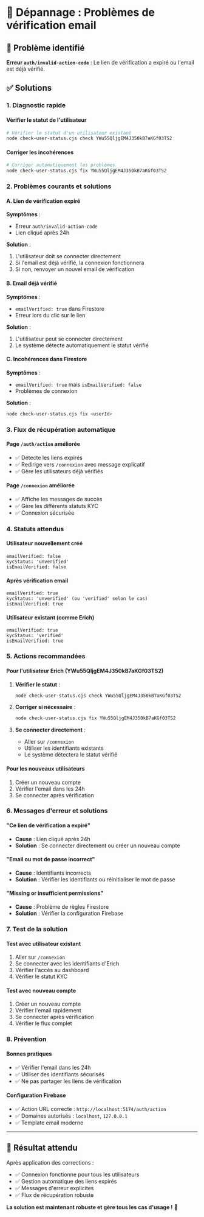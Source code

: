 # 🔧 Dépannage : Problèmes de vérification email

## 🚨 Problème identifié

**Erreur `auth/invalid-action-code`** : Le lien de vérification a expiré ou l'email est déjà vérifié.

## ✅ Solutions

### 1. **Diagnostic rapide**

#### Vérifier le statut de l'utilisateur
```bash
# Vérifier le statut d'un utilisateur existant
node check-user-status.cjs check YWu55QljgEM4J350kB7aKGf03TS2
```

#### Corriger les incohérences
```bash
# Corriger automatiquement les problèmes
node check-user-status.cjs fix YWu55QljgEM4J350kB7aKGf03TS2
```

### 2. **Problèmes courants et solutions**

#### A. Lien de vérification expiré
**Symptômes** :
- Erreur `auth/invalid-action-code`
- Lien cliqué après 24h

**Solution** :
1. L'utilisateur doit se connecter directement
2. Si l'email est déjà vérifié, la connexion fonctionnera
3. Si non, renvoyer un nouvel email de vérification

#### B. Email déjà vérifié
**Symptômes** :
- `emailVerified: true` dans Firestore
- Erreur lors du clic sur le lien

**Solution** :
1. L'utilisateur peut se connecter directement
2. Le système détecte automatiquement le statut vérifié

#### C. Incohérences dans Firestore
**Symptômes** :
- `emailVerified: true` mais `isEmailVerified: false`
- Problèmes de connexion

**Solution** :
```bash
node check-user-status.cjs fix <userId>
```

### 3. **Flux de récupération automatique**

#### Page `/auth/action` améliorée
- ✅ Détecte les liens expirés
- ✅ Redirige vers `/connexion` avec message explicatif
- ✅ Gère les utilisateurs déjà vérifiés

#### Page `/connexion` améliorée
- ✅ Affiche les messages de succès
- ✅ Gère les différents statuts KYC
- ✅ Connexion sécurisée

### 4. **Statuts attendus**

#### Utilisateur nouvellement créé
```
emailVerified: false
kycStatus: 'unverified'
isEmailVerified: false
```

#### Après vérification email
```
emailVerified: true
kycStatus: 'unverified' (ou 'verified' selon le cas)
isEmailVerified: true
```

#### Utilisateur existant (comme Erich)
```
emailVerified: true
kycStatus: 'verified'
isEmailVerified: true
```

### 5. **Actions recommandées**

#### Pour l'utilisateur Erich (YWu55QljgEM4J350kB7aKGf03TS2)
1. **Vérifier le statut** :
   ```bash
   node check-user-status.cjs check YWu55QljgEM4J350kB7aKGf03TS2
   ```

2. **Corriger si nécessaire** :
   ```bash
   node check-user-status.cjs fix YWu55QljgEM4J350kB7aKGf03TS2
   ```

3. **Se connecter directement** :
   - Aller sur `/connexion`
   - Utiliser les identifiants existants
   - Le système détectera le statut vérifié

#### Pour les nouveaux utilisateurs
1. Créer un nouveau compte
2. Vérifier l'email dans les 24h
3. Se connecter après vérification

### 6. **Messages d'erreur et solutions**

#### "Ce lien de vérification a expiré"
- **Cause** : Lien cliqué après 24h
- **Solution** : Se connecter directement ou créer un nouveau compte

#### "Email ou mot de passe incorrect"
- **Cause** : Identifiants incorrects
- **Solution** : Vérifier les identifiants ou réinitialiser le mot de passe

#### "Missing or insufficient permissions"
- **Cause** : Problème de règles Firestore
- **Solution** : Vérifier la configuration Firebase

### 7. **Test de la solution**

#### Test avec utilisateur existant
1. Aller sur `/connexion`
2. Se connecter avec les identifiants d'Erich
3. Vérifier l'accès au dashboard
4. Vérifier le statut KYC

#### Test avec nouveau compte
1. Créer un nouveau compte
2. Vérifier l'email rapidement
3. Se connecter après vérification
4. Vérifier le flux complet

### 8. **Prévention**

#### Bonnes pratiques
- ✅ Vérifier l'email dans les 24h
- ✅ Utiliser des identifiants sécurisés
- ✅ Ne pas partager les liens de vérification

#### Configuration Firebase
- ✅ Action URL correcte : `http://localhost:5174/auth/action`
- ✅ Domaines autorisés : `localhost`, `127.0.0.1`
- ✅ Template email moderne

---

## 🎯 Résultat attendu

Après application des corrections :
- ✅ Connexion fonctionne pour tous les utilisateurs
- ✅ Gestion automatique des liens expirés
- ✅ Messages d'erreur explicites
- ✅ Flux de récupération robuste

**La solution est maintenant robuste et gère tous les cas d'usage !** 🚀

